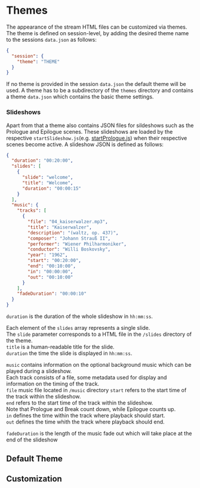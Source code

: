 # Themes

The appearance of the stream HTML files can be customized via themes. 
The theme is defined on session-level, by adding the desired theme name to the sessions `data.json` as follows: 

```json
{
  "session": {
    "theme": "THEME"
  }
}
```

If no theme is provided in the session `data.json` the default theme will be used. 
A theme has to be a subdirectory of the `themes` directory and contains a theme `data.json` which contains the basic theme settings.

### Slideshows
Apart from that a theme also contains JSON files for sildeshows such as the Prologue and Epilogue scenes. 
These slideshows are loaded by the respective `startSlideshow.js`(e.g. [startPrologue.js](src/startPrologue.js)) when their respective scenes become active. 
A slideshow JSON is defined as follows:

```json
{
  "duration": "00:20:00",
  "slides": [
    {
      "slide": "welcome",
      "title": "Welcome",
      "duration": "00:00:15"
    }
  ],
  "music": {
    "tracks": [
      {
        "file": "04_kaiserwalzer.mp3",
        "title": "Kaiserwalzer",
        "description": "(waltz, op. 437)",
        "composer": "Johann Strauß II",
        "performer": "Wiener Philharmoniker",
        "conductor": "Willi Boskovsky",
        "year": "1962",
        "start": "00:20:00",
        "end": "00:10:00",
        "in": "00:00:00",
        "out": "00:10:00"
      }
    ],
    "fadeDuration": "00:00:10"
  }
}
```
`duration` is the duration of the whole slideshow in `hh:mm:ss`.

Each element of the `slides` array represents a single slide.  
The `slide` parameter corresponds to a HTML file in the `/slides` directory of the theme.  
`title` is a human-readable title for the slide.  
`duration` the time the slide is displayed in `hh:mm:ss`.

`music` contains information on the optional background music which can be played during a slideshow.  
Each track consists of a file, some metadata used for display and information on the timing of the track.  
`file` music file located in `/music` directory 
`start` refers to the start time of the track within the slideshow.  
`end` refers to the start time of the track within the slideshow.  
Note that Prologue and Break count down, while Epilogue counts up.  
`in` defines the time within the track where playback should start.  
`out` defines the time whith the track where playback should end.

`fadeDuration` is the length of the music fade out which will take place at the end of the slideshow

## Default Theme
## Customization